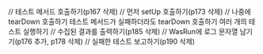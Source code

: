 // 테스트 메서드 호출하기(p167 삭제)
// 먼저 setUp  호출하기(p173 삭제)
// 나중에 tearDown 호출하기
테스트 메서드가 실패하더라도 tearDown 호출하기
여러 개의 테스트 실행하기
// 수집된 결과를 출력하기(p185 삭제)
// WasRun에 로그 문자열 남기기(p176 추가, p178 삭제)
// 실패한 테스트 보고하기(p190 삭제)


